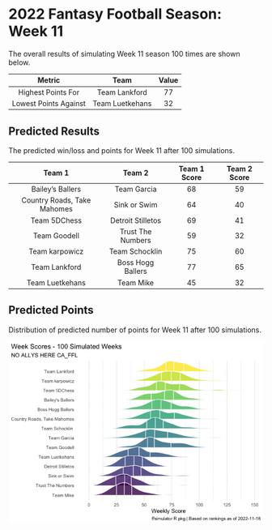 
<!-- README.md is generated from README.Rmd. Please edit that file -->

# 2022 Fantasy Football Season: Week 11

<!-- badges: start -->
<!-- badges: end -->

The overall results of simulating Week 11 season 100 times are shown
below.

|        Metric         |      Team       | Value |
|:---------------------:|:---------------:|:-----:|
|  Highest Points For   |  Team Lankford  |  77   |
| Lowest Points Against | Team Luetkehans |  32   |

## Predicted Results

The predicted win/loss and points for Week 11 after 100 simulations.

<table class="table table-hover" style="width: auto !important; margin-left: auto; margin-right: auto;">
<thead>
<tr>
<th style="text-align:center;">
Team 1
</th>
<th style="text-align:center;">
Team 2
</th>
<th style="text-align:center;">
Team 1 Score
</th>
<th style="text-align:center;">
Team 2 Score
</th>
</tr>
</thead>
<tbody>
<tr>
<td style="text-align:center;">
Bailey’s Ballers
</td>
<td style="text-align:center;">
Team Garcia
</td>
<td style="text-align:center;">
68
</td>
<td style="text-align:center;">
59
</td>
</tr>
<tr>
<td style="text-align:center;">
Country Roads, Take Mahomes
</td>
<td style="text-align:center;">
Sink or Swim
</td>
<td style="text-align:center;">
64
</td>
<td style="text-align:center;">
40
</td>
</tr>
<tr>
<td style="text-align:center;">
Team 5DChess
</td>
<td style="text-align:center;">
Detroit Stilletos
</td>
<td style="text-align:center;">
69
</td>
<td style="text-align:center;">
41
</td>
</tr>
<tr>
<td style="text-align:center;">
Team Goodell
</td>
<td style="text-align:center;">
Trust The Numbers
</td>
<td style="text-align:center;">
59
</td>
<td style="text-align:center;">
32
</td>
</tr>
<tr>
<td style="text-align:center;">
Team karpowicz
</td>
<td style="text-align:center;">
Team Schocklin
</td>
<td style="text-align:center;">
75
</td>
<td style="text-align:center;">
60
</td>
</tr>
<tr>
<td style="text-align:center;">
Team Lankford
</td>
<td style="text-align:center;">
Boss Hogg Ballers
</td>
<td style="text-align:center;">
77
</td>
<td style="text-align:center;">
65
</td>
</tr>
<tr>
<td style="text-align:center;">
Team Luetkehans
</td>
<td style="text-align:center;">
Team Mike
</td>
<td style="text-align:center;">
45
</td>
<td style="text-align:center;">
32
</td>
</tr>
</tbody>
</table>

## Predicted Points

Distribution of predicted number of points for Week 11 after 100
simulations.

<img src="README_files/figure-gfm/unnamed-chunk-5-1.png"  />
